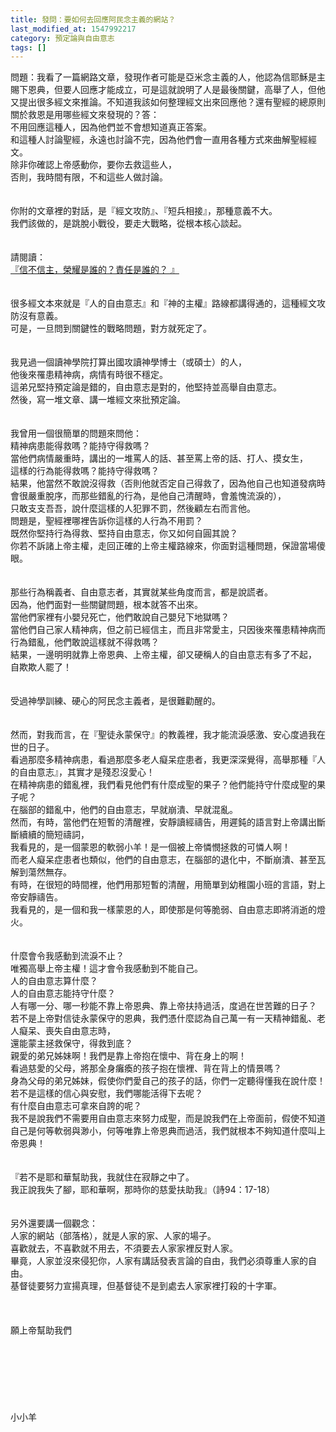 ```yaml
---
title: 發問：要如何去回應阿民念主義的網站？
last_modified_at: 1547992217
category: 預定論與自由意志
tags: []
---
```


<p>問題：我看了一篇網路文章，發現作者可能是亞米念主義的人，他認為信耶穌是主賜下恩典，但要人回應才能成立，可是這就說明了人是最後關鍵，高舉了人，但他又提出很多經文來推論。不知道我該如何整理經文出來回應他？還有聖經的總原則關於救恩是用哪些經文來發現的？<!--more-->答：<br/>不用回應這種人，因為他們並不會想知道真正答案。<br/>和這種人討論聖經，永遠也討論不完，因為他們會一直用各種方式來曲解聖經經文。<br/>除非你確認上帝感動你，要你去救這些人，<br/>否則，我時間有限，不和這些人做討論。<br/><br/> <br/>你附的文章裡的對話，是『經文攻防』、『短兵相接』，那種意義不大。<br/>我們該做的，是跳脫小戰役，要走大戰略，從根本核心談起。<br/> <br/><br/>請閱讀：<br/><a href="/posts/269195728">『信不信主，榮耀是誰的？責任是誰的？ 』</a><br/><br/> <br/>很多經文本來就是『人的自由意志』和『神的主權』路線都講得通的，這種經文攻防沒有意義。<br/>可是，一旦問到關鍵性的戰略問題，對方就死定了。<br/> <br/><br/>我見過一個讀神學院打算出國攻讀神學博士（或碩士）的人，<br/>他後來罹患精神病，病情有時很不穩定。<br/>這弟兄堅持預定論是錯的，自由意志是對的，他堅持並高舉自由意志。<br/>然後，寫一堆文章、講一堆經文來批預定論。<br/><br/> <br/>我曾用一個很簡單的問題來問他：<br/>精神病患能得救嗎？能持守得救嗎？<br/>當他們病情嚴重時，講出的一堆罵人的話、甚至罵上帝的話、打人、摸女生，<br/>這樣的行為能得救嗎？能持守得救嗎？<br/>結果，他當然不敢說沒得救（否則他就否定自己得救了，因為他自己也知道發病時會很嚴重脫序，而那些錯亂的行為，是他自己清醒時，會羞愧流淚的），<br/>只敢支支吾吾，說什麼這樣的人犯罪不罰，然後顧左右而言他。<br/>問題是，聖經裡哪裡告訴你這樣的人行為不用罰？<br/>既然你堅持行為得救、堅持自由意志，你又如何自圓其說？<br/>你若不訴諸上帝主權，走回正確的上帝主權路線來，你面對這種問題，保證當場傻眼。<br/><br/> <br/>那些行為稱義者、自由意志者，其實就某些角度而言，都是說謊者。<br/>因為，他們面對一些關鍵問題，根本就答不出來。<br/>當他們家裡有小嬰兒死亡，他們敢說自己嬰兒下地獄嗎？<br/>當他們自己家人精神病，但之前已經信主，而且非常愛主，只因後來罹患精神病而行為錯亂，他們敢說這樣就不得救嗎？<br/>結果，一邊明明就靠上帝恩典、上帝主權，卻又硬稱人的自由意志有多了不起，<br/>自欺欺人罷了！<br/><br/> <br/>受過神學訓練、硬心的阿民念主義者，是很難勸醒的。<br/><br/><br/>然而，對我而言，在『聖徒永蒙保守』的教義裡，我才能流淚感激、安心度過我在世的日子。<br/>看過那麼多精神病患，看過那麼多老人癡呆症患者，我更深深覺得，高舉那種『人的自由意志』，其實才是殘忍沒愛心！<br/>在精神病患的錯亂裡，我們看見他們有什麼成聖的果子？他們能持守什麼成聖的果子呢？<br/>在腦部的錯亂中，他們的自由意志，早就崩潰、早就混亂。<br/>然而，有時，當他們在短暫的清醒裡，安靜讀經禱告，用遲鈍的語言對上帝講出斷斷續續的簡短禱詞，<br/>我看見的，是一個蒙恩的軟弱小羊！是一個被上帝憐憫拯救的可憐人啊！<br/>而老人癡呆症患者也類似，他們的自由意志，在腦部的退化中，不斷崩潰、甚至瓦解到蕩然無存。<br/>有時，在很短的時間裡，他們用那短暫的清醒，用簡單到幼稚園小班的言語，對上帝安靜禱告。<br/>我看見的，是一個和我一樣蒙恩的人，即使那是何等脆弱、自由意志即將消逝的燈火。<br/><br/><br/>什麼會令我感動到流淚不止？<br/>唯獨高舉上帝主權！這才會令我感動到不能自己。<br/>人的自由意志算什麼？<br/>人的自由意志能持守什麼？<br/>人有哪一分、哪一秒能不靠上帝恩典、靠上帝扶持過活，度過在世苦難的日子？<br/>若不是上帝對信徒永蒙保守的恩典，我們憑什麼認為自己萬一有一天精神錯亂、老人癡呆、喪失自由意志時，<br/>還能蒙主拯救保守，得救到底？<br/>親愛的弟兄姊妹啊！我們是靠上帝抱在懷中、背在身上的啊！<br/>看過慈愛的父母，將那全身癱瘓的孩子抱在懷裡、背在背上的情景嗎？<br/>身為父母的弟兄姊妹，假使你們愛自己的孩子的話，你們一定聽得懂我在說什麼！<br/>若不是這樣的信心與安慰，我們哪能活得下去呢？<br/>有什麼自由意志可拿來自誇的呢？<br/>我不是說我們不需要用自由意志來努力成聖，而是說我們在上帝面前，假使不知道自己是何等軟弱與渺小，何等唯靠上帝恩典而過活，我們就根本不夠知道什麼叫上帝恩典！<br/><br/><br/>『若不是耶和華幫助我，我就住在寂靜之中了。<br/>我正說我失了腳，耶和華啊，那時你的慈愛扶助我』（詩94：17-18）<br/><br/> <br/>另外還要講一個觀念：<br/>人家的網站（部落格），就是人家的家、人家的場子。<br/>喜歡就去，不喜歡就不用去，不須要去人家家裡反對人家。<br/>畢竟，人家並沒來侵犯你，人家有講話發表言論的自由，我們必須尊重人家的自由。<br/>基督徒要努力宣揚真理，但基督徒不是到處去人家家裡打殺的十字軍。<br/><br/><br/><br/>願上帝幫助我們<br/><br/><br/><br/><br/><br/><br/><br/>小小羊<br/><br/><br/><br/><br/><br/><br/></p>